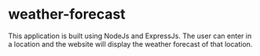 # weather-forecast
This application is built using NodeJs and ExpressJs.
The user can enter in a location and the website will display the weather forecast of that location.
